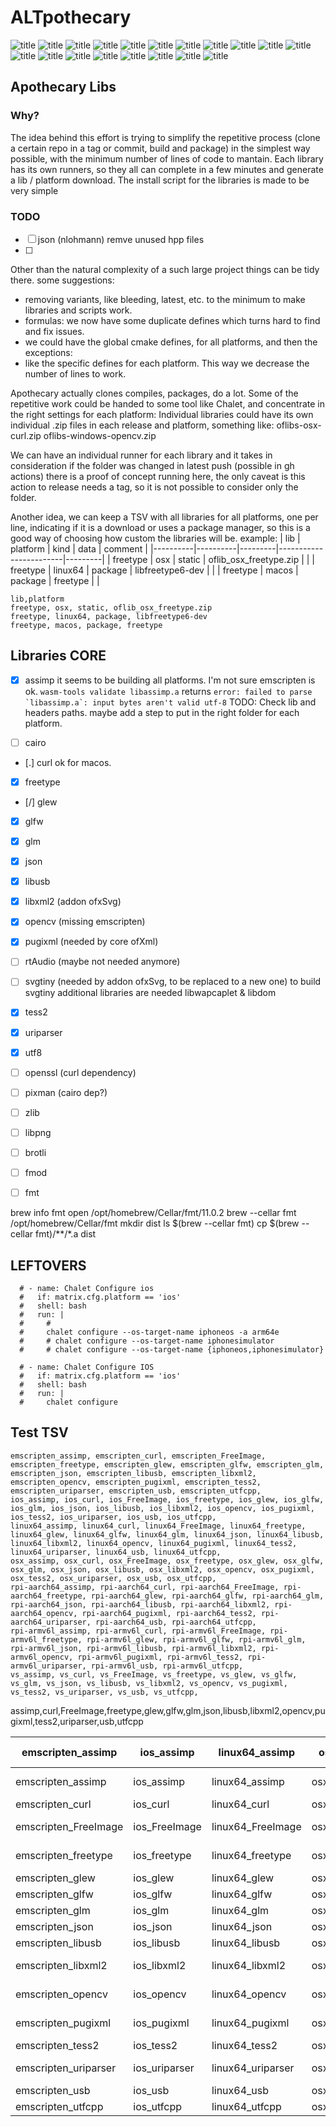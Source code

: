 # ALTpothecary

![title](https://github.com/dimitre/ofLibs/actions/workflows/assimp.yml/badge.svg)
![title](https://github.com/dimitre/ofLibs/actions/workflows/brotli.yml/badge.svg)
![title](https://github.com/dimitre/ofLibs/actions/workflows/cairo.yml/badge.svg)
![title](https://github.com/dimitre/ofLibs/actions/workflows/curl.yml/badge.svg)
![title](https://github.com/dimitre/ofLibs/actions/workflows/FreeImage.yml/badge.svg)
![title](https://github.com/dimitre/ofLibs/actions/workflows/freetype.yml/badge.svg)
![title](https://github.com/dimitre/ofLibs/actions/workflows/glew.yml/badge.svg)
![title](https://github.com/dimitre/ofLibs/actions/workflows/glfw.yml/badge.svg)
![title](https://github.com/dimitre/ofLibs/actions/workflows/glm.yml/badge.svg)
![title](https://github.com/dimitre/ofLibs/actions/workflows/json.yml/badge.svg)
![title](https://github.com/dimitre/ofLibs/actions/workflows/libpng.yml/badge.svg)
![title](https://github.com/dimitre/ofLibs/actions/workflows/libusb.yml/badge.svg)
![title](https://github.com/dimitre/ofLibs/actions/workflows/libxml2.yml/badge.svg)
![title](https://github.com/dimitre/ofLibs/actions/workflows/opencv.yml/badge.svg)
![title](https://github.com/dimitre/ofLibs/actions/workflows/pugixml.yml/badge.svg)
![title](https://github.com/dimitre/ofLibs/actions/workflows/tess2.yml/badge.svg)
![title](https://github.com/dimitre/ofLibs/actions/workflows/uriparser.yml/badge.svg)
![title](https://github.com/dimitre/ofLibs/actions/workflows/utfcpp.yml/badge.svg)
![title](https://github.com/dimitre/ofLibs/actions/workflows/zlib.yml/badge.svg)

## Apothecary Libs
### Why?
The idea behind this effort is trying to simplify the repetitive process (clone a certain repo in a tag or commit, build and package)
in the simplest way possible, with the minimum number of lines of code to mantain.
Each library has its own runners, so they all can complete in a few minutes and generate a lib / platform download.
The install script for the libraries is made to be very simple

### TODO
- [ ] json (nlohmann) remve unused hpp files
- [ ]


Other than the natural complexity of a such large project things can be tidy there. some suggestions:
- removing variants, like bleeding, latest, etc. to the minimum to make libraries and scripts work.
- formulas: we now have some duplicate defines which turns hard to find and fix issues.
- we could have the global cmake defines, for all platforms, and then the exceptions:
- like the specific defines for each platform. This way we decrease the number of lines to work.

Apothecary actually clones compiles, packages, do a lot. Some of the repetitive work could be handed to some tool like Chalet, and concentrate in the right settings for each platform:
Individual libraries could have its own individual .zip files in each release and platform, something like:
oflibs-osx-curl.zip
oflibs-windows-opencv.zip

We can have an individual runner for each library and it takes in consideration if the folder was changed in latest push (possible in gh actions)
there is a proof of concept running here, the only caveat is this action to release needs a tag, so it is not possible to consider only the folder.

Another idea, we can keep a TSV with all libraries for all platforms, one per line, indicating if it is a download or uses a package manager, so this is a good way of choosing how custom the libraries will be.
example:
| lib      | platform | kind    | data                   | comment |
|----------|----------|---------|------------------------|---------|
| freetype | osx      | static  | oflib_osx_freetype.zip |         |
| freetype | linux64  | package | libfreetype6-dev       |         |
| freetype | macos    | package | freetype               |         |


```csv
lib,platform
freetype, osx, static, oflib_osx_freetype.zip
freetype, linux64, package, libfreetype6-dev
freetype, macos, package, freetype
```

## Libraries CORE


- [x] assimp
it seems to be building all platforms.
I'm not sure emscripten is ok. ```wasm-tools validate libassimp.a``` returns
```error: failed to parse `libassimp.a`: input bytes aren't valid utf-8```
TODO: Check lib and headers paths. maybe add a step to put in the right folder for each platform.

- [ ] cairo
- [.] curl
ok for macos.
- [x] freetype
- [/] glew
- [x] glfw
- [x] glm
- [x] json
- [x] libusb
- [x] libxml2 (addon ofxSvg)
- [x] opencv (missing emscripten)
- [x] pugixml (needed by core ofXml)
- [ ] rtAudio (maybe not needed anymore)
- [ ] svgtiny (needed by addon ofxSvg, to be replaced to a new one)
to build svgtiny additional libraries are needed libwapcaplet & libdom
- [x] tess2
- [x] uriparser
- [x] utf8

- [ ] openssl (curl dependency)
- [ ] pixman (cairo dep?)
- [ ] zlib
- [ ] libpng
- [ ] brotli
- [ ] fmod
- [ ] fmt


brew info fmt
open /opt/homebrew/Cellar/fmt/11.0.2
brew --cellar fmt
/opt/homebrew/Cellar/fmt
mkdir dist
ls $(brew --cellar fmt)
cp $(brew --cellar fmt)/**/*.a dist



## LEFTOVERS

      # - name: Chalet Configure ios
      #   if: matrix.cfg.platform == 'ios'
      #   shell: bash
      #   run: |
      #     #
      #     chalet configure --os-target-name iphoneos -a arm64e
      #     # chalet configure --os-target-name iphonesimulator
      #     # chalet configure --os-target-name {iphoneos,iphonesimulator}

      # - name: Chalet Configure IOS
      #   if: matrix.cfg.platform == 'ios'
      #   shell: bash
      #   run: |
      #     chalet configure


##  Test TSV
```csv
emscripten_assimp, emscripten_curl, emscripten_FreeImage, emscripten_freetype, emscripten_glew, emscripten_glfw, emscripten_glm, emscripten_json, emscripten_libusb, emscripten_libxml2, emscripten_opencv, emscripten_pugixml, emscripten_tess2, emscripten_uriparser, emscripten_usb, emscripten_utfcpp,
ios_assimp, ios_curl, ios_FreeImage, ios_freetype, ios_glew, ios_glfw, ios_glm, ios_json, ios_libusb, ios_libxml2, ios_opencv, ios_pugixml, ios_tess2, ios_uriparser, ios_usb, ios_utfcpp,
linux64_assimp, linux64_curl, linux64_FreeImage, linux64_freetype, linux64_glew, linux64_glfw, linux64_glm, linux64_json, linux64_libusb, linux64_libxml2, linux64_opencv, linux64_pugixml, linux64_tess2, linux64_uriparser, linux64_usb, linux64_utfcpp,
osx_assimp, osx_curl, osx_FreeImage, osx_freetype, osx_glew, osx_glfw, osx_glm, osx_json, osx_libusb, osx_libxml2, osx_opencv, osx_pugixml, osx_tess2, osx_uriparser, osx_usb, osx_utfcpp,
rpi-aarch64_assimp, rpi-aarch64_curl, rpi-aarch64_FreeImage, rpi-aarch64_freetype, rpi-aarch64_glew, rpi-aarch64_glfw, rpi-aarch64_glm, rpi-aarch64_json, rpi-aarch64_libusb, rpi-aarch64_libxml2, rpi-aarch64_opencv, rpi-aarch64_pugixml, rpi-aarch64_tess2, rpi-aarch64_uriparser, rpi-aarch64_usb, rpi-aarch64_utfcpp,
rpi-armv6l_assimp, rpi-armv6l_curl, rpi-armv6l_FreeImage, rpi-armv6l_freetype, rpi-armv6l_glew, rpi-armv6l_glfw, rpi-armv6l_glm, rpi-armv6l_json, rpi-armv6l_libusb, rpi-armv6l_libxml2, rpi-armv6l_opencv, rpi-armv6l_pugixml, rpi-armv6l_tess2, rpi-armv6l_uriparser, rpi-armv6l_usb, rpi-armv6l_utfcpp,
vs_assimp, vs_curl, vs_FreeImage, vs_freetype, vs_glew, vs_glfw, vs_glm, vs_json, vs_libusb, vs_libxml2, vs_opencv, vs_pugixml, vs_tess2, vs_uriparser, vs_usb, vs_utfcpp,
```

assimp,curl,FreeImage,freetype,glew,glfw,glm,json,libusb,libxml2,opencv,pugixml,tess2,uriparser,usb,utfcpp

| emscripten_assimp | ios_assimp | linux64_assimp | osx_assimp | rpi-aarch64_assimp | rpi-armv6l_assimp | vs_assimp |
|---|---|---|---|---|---|---|
| emscripten_assimp | ios_assimp | linux64_assimp | osx_assimp | rpi-aarch64_assimp | rpi-armv6l_assimp | vs_assimp |
| emscripten_curl | ios_curl | linux64_curl | osx_curl | rpi-aarch64_curl | rpi-armv6l_curl | vs_curl |
| emscripten_FreeImage | ios_FreeImage | linux64_FreeImage | osx_FreeImage | rpi-aarch64_FreeImage | rpi-armv6l_FreeImage | vs_FreeImage |
| emscripten_freetype | ios_freetype | linux64_freetype | osx_freetype | rpi-aarch64_freetype | rpi-armv6l_freetype | vs_freetype |
| emscripten_glew | ios_glew | linux64_glew | osx_glew | rpi-aarch64_glew | rpi-armv6l_glew | vs_glew |
| emscripten_glfw | ios_glfw | linux64_glfw | osx_glfw | rpi-aarch64_glfw | rpi-armv6l_glfw | vs_glfw |
| emscripten_glm | ios_glm | linux64_glm | osx_glm | rpi-aarch64_glm | rpi-armv6l_glm | vs_glm |
| emscripten_json | ios_json | linux64_json | osx_json | rpi-aarch64_json | rpi-armv6l_json | vs_json |
| emscripten_libusb | ios_libusb | linux64_libusb | osx_libusb | rpi-aarch64_libusb | rpi-armv6l_libusb | vs_libusb |
| emscripten_libxml2 | ios_libxml2 | linux64_libxml2 | osx_libxml2 | rpi-aarch64_libxml2 | rpi-armv6l_libxml2 | vs_libxml2 |
| emscripten_opencv | ios_opencv | linux64_opencv | osx_opencv | rpi-aarch64_opencv | rpi-armv6l_opencv | vs_opencv |
| emscripten_pugixml | ios_pugixml | linux64_pugixml | osx_pugixml | rpi-aarch64_pugixml | rpi-armv6l_pugixml | vs_pugixml |
| emscripten_tess2 | ios_tess2 | linux64_tess2 | osx_tess2 | rpi-aarch64_tess2 | rpi-armv6l_tess2 | vs_tess2 |
| emscripten_uriparser | ios_uriparser | linux64_uriparser | osx_uriparser | rpi-aarch64_uriparser | rpi-armv6l_uriparser | vs_uriparser |
| emscripten_usb | ios_usb | linux64_usb | osx_usb | rpi-aarch64_usb | rpi-armv6l_usb | vs_usb |
| emscripten_utfcpp | ios_utfcpp | linux64_utfcpp | osx_utfcpp | rpi-aarch64_utfcpp | rpi-armv6l_utfcpp | vs_utfcpp |
